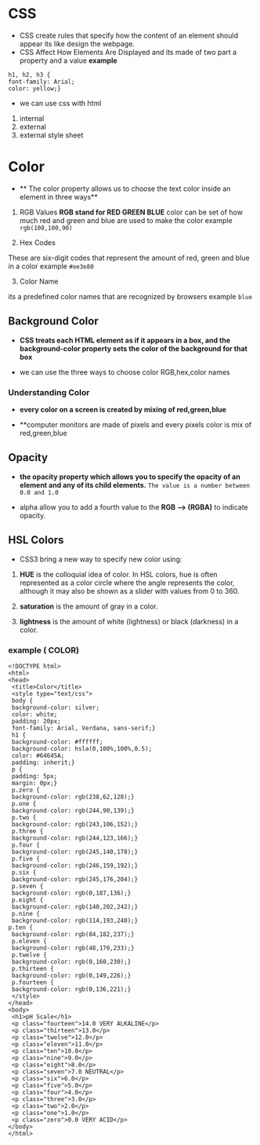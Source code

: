 # CSS

* CSS create rules that specify how the content of an element should appear its like design the webpage.
* CSS Affect How Elements Are Displayed and its made of two part  a property and a value
**example** 
```
h1, h2, h3 {
font-family: Arial;
color: yellow;}

```
* we can use css with html
1. internal 
2. external
3. external style sheet

# Color 

* ** The color property allows us to choose the text color inside an element in three ways**
1. RGB Values
  **RGB stand for RED GREEN BLUE**
color can be set of how much red and green and blue are used to make the color example `rgb(100,100,90)`

2. Hex Codes

These are six-digit codes that represent the amount of red, green and blue in a color example `#ee3e80`

3. Color Name 

its a predefined color names that are recognized by browsers example `blue`

## Background Color

* **CSS treats each HTML element as if it appears in a box, and the background-color property sets the color of 
the background for that box**

* we can use the three ways to choose color RGB,hex,color names

### Understanding Color

* **every color on a screen is created by mixing of red,green,blue**

* **computer monitors are made of pixels and every pixels color is mix of red,green,blue

## Opacity

* **the opacity property which allows you to specify the opacity of an element and any of its child elements.**
`The value is a number between 0.0 and 1.0`

* alpha allow you to add a fourth value to the **RGB --> (RGBA)** to indicate opacity.

## HSL Colors

* CSS3 bring a new way to specify new color using:

1. **HUE** is the colloquial idea of color. In HSL colors, hue is often represented as a color circle where the angle represents the
color, although it may also be shown as a slider with values from 0 to 360.

2. **saturation** is the amount of gray in a color.

3. **lightness** is the amount of white (lightness) or black (darkness) in a color.

### example ( COLOR)

```
<!DOCTYPE html>
<html>
<head>
 <title>Color</title>
 <style type="text/css">
 body {
 background-color: silver;
 color: white;
 padding: 20px;
 font-family: Arial, Verdana, sans-serif;}
 h1 {
 background-color: #ffffff;
 background-color: hsla(0,100%,100%,0.5);
 color: #64645A;
 padding: inherit;}
 p {
 padding: 5px;
 margin: 0px;}
 p.zero {
 background-color: rgb(238,62,128);}
 p.one {
 background-color: rgb(244,90,139);}
 p.two {
 background-color: rgb(243,106,152);}
 p.three {
 background-color: rgb(244,123,166);}
 p.four {
 background-color: rgb(245,140,178);}
 p.five {
 background-color: rgb(246,159,192);}
 p.six {
 background-color: rgb(245,176,204);}
 p.seven {
 background-color: rgb(0,187,136);}
 p.eight {
 background-color: rgb(140,202,242);}
 p.nine {
 background-color: rgb(114,193,240);}
p.ten {
 background-color: rgb(84,182,237);}
 p.eleven {
 background-color: rgb(48,170,233);}
 p.twelve {
 background-color: rgb(0,160,230);}
 p.thirteen {
 background-color: rgb(0,149,226);}
 p.fourteen {
 background-color: rgb(0,136,221);}
 </style>
</head>
<body>
 <h1>pH Scale</h1>
 <p class="fourteen">14.0 VERY ALKALINE</p>
 <p class="thirteen">13.0</p>
 <p class="twelve">12.0</p>
 <p class="eleven">11.0</p>
 <p class="ten">10.0</p>
 <p class="nine">9.0</p>
 <p class="eight">8.0</p>
 <p class="seven">7.0 NEUTRAL</p>
 <p class="six">6.0</p>
 <p class="five">5.0</p>
 <p class="four">4.0</p>
 <p class="three">3.0</p>
 <p class="two">2.0</p>
 <p class="one">1.0</p>
 <p class="zero">0.0 VERY ACID</p>
</body>
</html>
```


